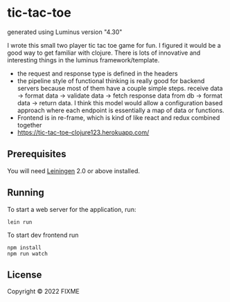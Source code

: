 # tic-tac-toe

generated using Luminus version "4.30"

I wrote this small two player tic tac toe game for fun. I figured it would be a good way to get familiar with clojure. There is lots of innovative and interesting things in the luminus framework/template. 

- the request and response type is defined in the headers
- the pipeline style of functional thinking is really good for backend servers because most of them have a couple simple steps. receive data -> format data -> validate data -> fetch response data from db -> format data -> return data. I think this model would allow a configuration based approach where each endpoint is essentially a map of data or functions.
- Frontend is in re-frame, which is kind of like react and redux combined together
- https://tic-tac-toe-clojure123.herokuapp.com/

## Prerequisites

You will need [Leiningen][1] 2.0 or above installed.

[1]: https://github.com/technomancy/leiningen

## Running

To start a web server for the application, run:

    lein run 
To start dev frontend run


    npm install
    npm run watch

## License

Copyright © 2022 FIXME
